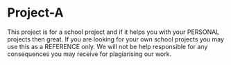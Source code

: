 # Project-A

This project is for a school project and if it helps you with your PERSONAL projects then great. If you are looking for your own school projects you may use this as a REFERENCE only. We will not be help responsible for any consequences you may receive for plagiarising our work.
